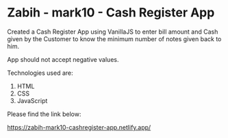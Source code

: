 # Zabih - mark10 - Cash Register App

Created a Cash Register App using VanillaJS to enter bill amount and Cash given by the Customer to know the minimum number of notes given back to him.

App should not accept negative values.

Technologies used are:
1. HTML
1. CSS
1. JavaScript

Please find the link below:

https://zabih-mark10-cashregister-app.netlify.app/

